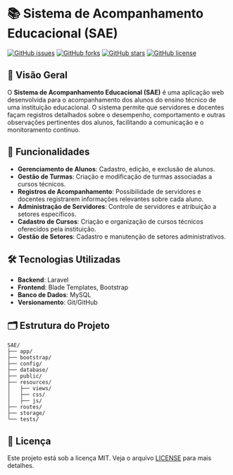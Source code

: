 
# 📚 Sistema de Acompanhamento Educacional (SAE)

[![GitHub issues](https://img.shields.io/github/issues/juliobossigia/SAE)](https://github.com/juliobossigia/SAE/issues)
[![GitHub forks](https://img.shields.io/github/forks/juliobossigia/SAE)](https://github.com/juliobossigia/SAE/network)
[![GitHub stars](https://img.shields.io/github/stars/juliobossigia/SAE)](https://github.com/juliobossigia/SAE/stargazers)
[![GitHub license](https://img.shields.io/github/license/juliobossigia/SAE)](https://github.com/juliobossigia/SAE/blob/main/LICENSE)

## 📖 Visão Geral

O **Sistema de Acompanhamento Educacional (SAE)** é uma aplicação web desenvolvida para o acompanhamento dos alunos do ensino técnico de uma instituição educacional. O sistema permite que servidores e docentes façam registros detalhados sobre o desempenho, comportamento e outras observações pertinentes dos alunos, facilitando a comunicação e o monitoramento contínuo.

## 🚀 Funcionalidades

- **Gerenciamento de Alunos**: Cadastro, edição, e exclusão de alunos.
- **Gestão de Turmas**: Criação e modificação de turmas associadas a cursos técnicos.
- **Registros de Acompanhamento**: Possibilidade de servidores e docentes registrarem informações relevantes sobre cada aluno.
- **Administração de Servidores**: Controle de servidores e atribuição a setores específicos.
- **Cadastro de Cursos**: Criação e organização de cursos técnicos oferecidos pela instituição.
- **Gestão de Setores**: Cadastro e manutenção de setores administrativos.

## 🛠️ Tecnologias Utilizadas

- **Backend**: Laravel
- **Frontend**: Blade Templates, Bootstrap
- **Banco de Dados**: MySQL
- **Versionamento**: Git/GitHub

## 🗂 Estrutura do Projeto

```
SAE/
├── app/
├── bootstrap/
├── config/
├── database/
├── public/
├── resources/
│   ├── views/
│   ├── css/
│   ├── js/
├── routes/
├── storage/
└── tests/
```

## 📝 Licença

Este projeto está sob a licença MIT. Veja o arquivo [LICENSE](LICENSE) para mais detalhes.
